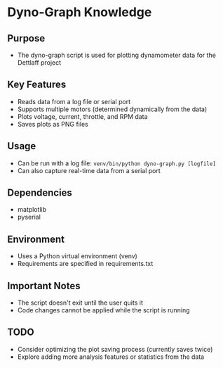 # Dyno-Graph Knowledge

## Purpose
- The dyno-graph script is used for plotting dynamometer data for the Dettlaff project

## Key Features
- Reads data from a log file or serial port
- Supports multiple motors (determined dynamically from the data)
- Plots voltage, current, throttle, and RPM data
- Saves plots as PNG files

## Usage
- Can be run with a log file: `venv/bin/python dyno-graph.py [logfile]`
- Can also capture real-time data from a serial port

## Dependencies
- matplotlib
- pyserial

## Environment
- Uses a Python virtual environment (venv)
- Requirements are specified in requirements.txt

## Important Notes
- The script doesn't exit until the user quits it
- Code changes cannot be applied while the script is running

## TODO
- Consider optimizing the plot saving process (currently saves twice)
- Explore adding more analysis features or statistics from the data
